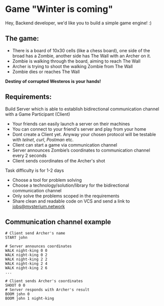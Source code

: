 # Game "Winter is coming"

Hey, Backend developer, we'd like you to build a simple game engine! :)

## The game:
- There is a board of 10x30 cells (like a chess board), one side of the broad has a Zombie, another side has The Wall with an Archer on it.
- Zombie is walking through the board, aiming to reach The Wall
- Archer is trying to shoot the walking Zombie from The Wall
- Zombie dies or reaches The Wall

**Destiny of corrupted Westeros is your hands!**

## Requirements:
Build Server which is able to establish bidirectional communication channel with a Game Participant (Client)

- Your friends can easily launch a server on their machines
- You can connect to your friend's server and play from your home
- Dont create a Client yet. Anyway your chosen protocol will be testable with *telnet*, *curl*, *Postman* etc.
- Client can start a game via communication channel
- Server announces Zombie’s coordinates to communication channel every 2 seconds
- Client sends coordinates of the Archer's shot

Task difficulty is for 1-2 days
- Choose a tool for problem solving
- Choose a technology/solution/library for the bidirectional communication channel
- Only solve the problems scoped in the requirements
- Share clean and readable code on VCS and send a link to jobs@mysterium.network

## Communication channel example
```
# Client send Archer's name
START john
```

```
# Server announces coordinates
WALK night-king 0 0
WALK night-king 0 2
WALK night-king 2 2
WALK night-king 2 4
WALK night-king 2 6
...
```

```
# Client sends Archer's coordinates
SHOOT 0 0
# Server responds with Archer's result
BOOM john 0
BOOM john 1 night-king
```

